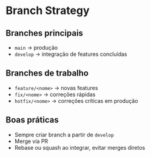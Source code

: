 # Branch Strategy

## Branches principais

- `main` → produção
- `develop` → integração de features concluídas

## Branches de trabalho

- `feature/<nome>` → novas features
- `fix/<nome>` → correções rápidas
- `hotfix/<nome>` → correções críticas em produção

## Boas práticas

- Sempre criar branch a partir de `develop`
- Merge via PR
- Rebase ou squash ao integrar, evitar merges diretos
